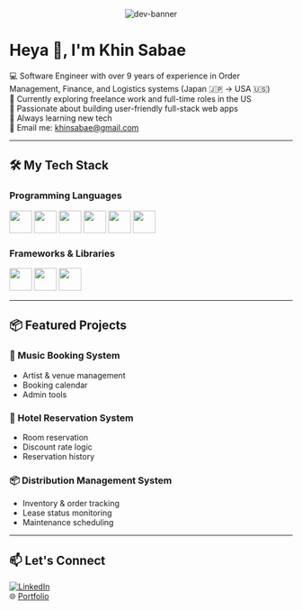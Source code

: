 <!-- Banner -->
<p align="center">
  <img src="https://user-images.githubusercontent.com/55389276/140866485-8fb1c876-9a8f-4d6a-98dc-08c4981eaf70.gif" alt="dev-banner" />
</p>

# Heya 👋, I'm Khin Sabae

💻 Software Engineer with over 9 years of experience in Order Management, Finance, and Logistics systems (Japan 🇯🇵 → USA 🇺🇸)  
🌱 Currently exploring freelance work and full-time roles in the US  
🎯 Passionate about building user-friendly full-stack web apps  
🧠 Always learning new tech  
📨 Email me: khinsabae@gmail.com

---

## 🛠️ My Tech Stack

### Programming Languages
<p>
  <img src="https://cdn.jsdelivr.net/gh/devicons/devicon/icons/java/java-original.svg" height="40"/>
  <img src="https://cdn.jsdelivr.net/gh/devicons/devicon/icons/csharp/csharp-original.svg" height="40"/>
  <img src="https://cdn.jsdelivr.net/gh/devicons/devicon/icons/javascript/javascript-original.svg" height="40"/>
  <img src="https://cdn.jsdelivr.net/gh/devicons/devicon/icons/html5/html5-original.svg" height="40"/>
  <img src="https://cdn.jsdelivr.net/gh/devicons/devicon/icons/css3/css3-original.svg" height="40"/>
  <img src="https://cdn.jsdelivr.net/gh/devicons/devicon/icons/mysql/mysql-original.svg" height="40"/>
</p>

### Frameworks & Libraries
<p>
  <img src="https://cdn.jsdelivr.net/gh/devicons/devicon/icons/dot-net/dot-net-original.svg" height="40"/>
  <img src="https://cdn.jsdelivr.net/gh/devicons/devicon/icons/jquery/jquery-original.svg" height="40"/>
  <img src="https://cdn.jsdelivr.net/gh/devicons/devicon/icons/spring/spring-original.svg" height="40"/>
</p>

---

## 📦 Featured Projects

### 🎵 Music Booking System
- Artist & venue management
- Booking calendar
- Admin tools

### 🏨 Hotel Reservation System
- Room reservation
- Discount rate logic
- Reservation history

### 📦 Distribution Management System
- Inventory & order tracking
- Lease status monitoring
- Maintenance scheduling

---

## 📫 Let's Connect

[![LinkedIn](https://img.shields.io/badge/-LinkedIn-blue?logo=linkedin&logoColor=white)](https://www.linkedin.com/in/khinsabaehan/)  
🌐 [Portfolio](https://khinsabaehan.github.io/)
